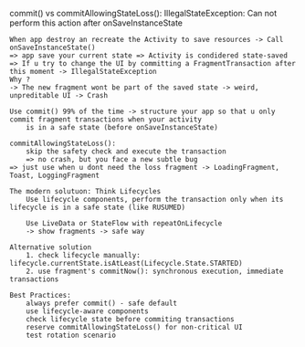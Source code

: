 commit() vs commitAllowingStateLoss():
	IllegalStateException: Can not perform this action after onSaveInstanceState

	When app destroy an recreate the Activity to save resources -> Call onSaveInstanceState()
	=> app save your current state => Activity is condidered state-saved
	=> If u try to change the UI by committing a FragmentTransaction after this moment -> IllegalStateException
	Why ?
	-> The new fragment wont be part of the saved state -> weird, unpreditable UI -> Crash
	
	Use commit() 99% of the time -> structure your app so that u only commit fragment transactions when your activity
		is in a safe state (before onSaveInstanceState)

	commitAllowingStateLoss():
		skip the safety check and execute the transaction
		=> no crash, but you face a new subtle bug
	=> just use when u dont need the loss fragment -> LoadingFragment, Toast, LoggingFragment

	The modern solutuon: Think Lifecycles
		Use lifecycle components, perform the transaction only when its lifecycle is in a safe state (like RUSUMED)

		Use LiveData or StateFlow with repeatOnLifecycle
		-> show fragments -> safe way

	Alternative solution
		1. check lifecycle manually: lifecycle.currentState.isAtLeast(Lifecycle.State.STARTED)
		2. use fragment's commitNow(): synchronous execution, immediate transactions

	Best Practices:
		always prefer commit() - safe default
		use lifecycle-aware components
		check lifecycle state before commiting transactions
		reserve commitAllowingStateLoss() for non-critical UI
		test rotation scenario
